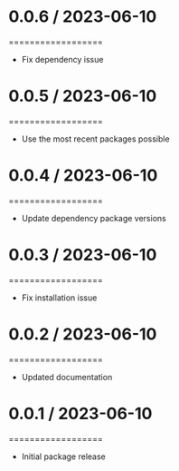 # 0.0.6 / 2023-06-10
==================
* Fix dependency issue
# 0.0.5 / 2023-06-10
==================
* Use the most recent packages possible
# 0.0.4 / 2023-06-10
==================
* Update dependency package versions
# 0.0.3 / 2023-06-10
==================
* Fix installation issue
# 0.0.2 / 2023-06-10
==================
* Updated documentation
# 0.0.1 / 2023-06-10
==================
* Initial package release